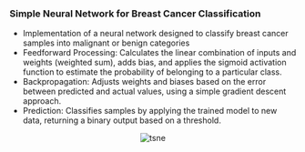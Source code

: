 ### Simple Neural Network for Breast Cancer Classification

- Implementation of a neural network designed to classify breast cancer samples into malignant or benign categories
- Feedforward Processing: Calculates the linear combination of inputs and weights (weighted sum), adds bias, and applies the sigmoid activation function to estimate the probability of belonging to a particular class.
- Backpropagation: Adjusts weights and biases based on the error between predicted and actual values, using a simple gradient descent approach.
- Prediction: Classifies samples by applying the trained model to new data, returning a binary output based on a threshold.

<div align=center>
  <image src="tsne.png" alt="tsne">
</div>
